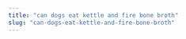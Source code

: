 ```yaml
---
title: "can dogs eat kettle and fire bone broth"
slug: "can-dogs-eat-kettle-and-fire-bone-broth"
---
```


